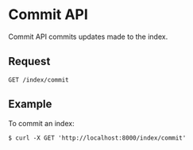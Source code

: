 # Commit API

Commit API commits updates made to the index.

## Request

```text
GET /index/commit
```

## Example

To commit an index:

```text
$ curl -X GET 'http://localhost:8000/index/commit'
```
